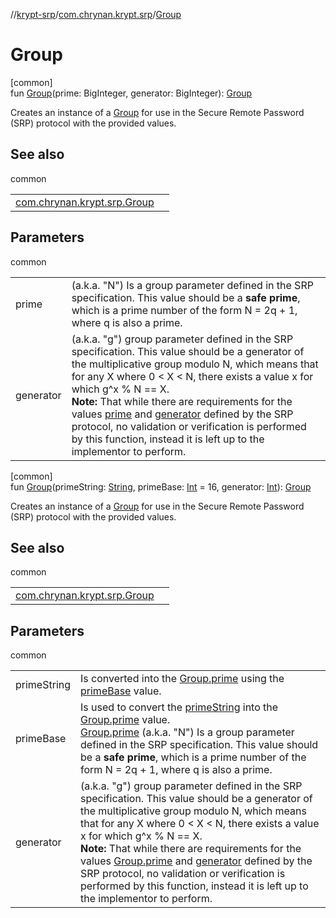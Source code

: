 //[krypt-srp](../../index.md)/[com.chrynan.krypt.srp](index.md)/[Group](-group.md)

# Group

[common]\
fun [Group](-group.md)(prime: BigInteger, generator: BigInteger): [Group](-group/index.md)

Creates an instance of a [Group](-group/index.md) for use in the Secure Remote Password (SRP) protocol with the provided values.

## See also

common

| | |
|---|---|
| [com.chrynan.krypt.srp.Group](-group/index.md) |  |

## Parameters

common

| | |
|---|---|
| prime | (a.k.a. "N") Is a group parameter defined in the SRP specification. This value should be a **safe prime**, which is a prime number of the form N = 2q + 1, where q is also a prime. |
| generator | (a.k.a. "g") group parameter defined in the SRP specification. This value should be a generator of the multiplicative group modulo N, which means that for any X where 0 < X < N, there exists a value x for which g^x % N == X.<br>**Note:** That while there are requirements for the values [prime](-group.md) and [generator](-group.md) defined by the SRP protocol, no validation or verification is performed by this function, instead it is left up to the implementor to perform. |

[common]\
fun [Group](-group.md)(primeString: [String](https://kotlinlang.org/api/latest/jvm/stdlib/kotlin/-string/index.html), primeBase: [Int](https://kotlinlang.org/api/latest/jvm/stdlib/kotlin/-int/index.html) = 16, generator: [Int](https://kotlinlang.org/api/latest/jvm/stdlib/kotlin/-int/index.html)): [Group](-group/index.md)

Creates an instance of a [Group](-group/index.md) for use in the Secure Remote Password (SRP) protocol with the provided values.

## See also

common

| | |
|---|---|
| [com.chrynan.krypt.srp.Group](-group/index.md) |  |

## Parameters

common

| | |
|---|---|
| primeString | Is converted into the [Group.prime](-group/prime.md) using the [primeBase](-group.md) value. |
| primeBase | Is used to convert the [primeString](-group.md) into the [Group.prime](-group/prime.md) value.<br>[Group.prime](-group/prime.md) (a.k.a. "N") Is a group parameter defined in the SRP specification. This value should be a **safe prime**, which is a prime number of the form N = 2q + 1, where q is also a prime. |
| generator | (a.k.a. "g") group parameter defined in the SRP specification. This value should be a generator of the multiplicative group modulo N, which means that for any X where 0 < X < N, there exists a value x for which g^x % N == X.<br>**Note:** That while there are requirements for the values [Group.prime](-group/prime.md) and [generator](-group.md) defined by the SRP protocol, no validation or verification is performed by this function, instead it is left up to the implementor to perform. |
